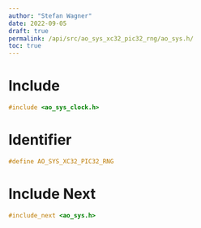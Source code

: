 ```yaml
---
author: "Stefan Wagner"
date: 2022-09-05
draft: true
permalink: /api/src/ao_sys_xc32_pic32_rng/ao_sys.h/
toc: true
---
```


# Include

```c
#include <ao_sys_clock.h>
```

# Identifier

```c
#define AO_SYS_XC32_PIC32_RNG
```

# Include Next

```c
#include_next <ao_sys.h>
```
